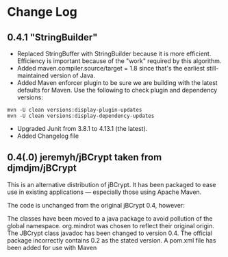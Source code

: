 # Change Log

## 0.4.1 "StringBuilder"
 - Replaced StringBuffer with StringBuilder because it is more efficient.
 Efficiency is important because of the "work" required by this algorithm.
 - Added maven.compiler.source/target = 1.8 since that's the earliest still-maintained version of Java.
 - Added Maven enforcer plugin to be sure we are building with the latest defaults for Maven.
 Use the following to check plugin and dependency versions:
 ```text
mvn -U clean versions:display-plugin-updates
mvn -U clean versions:display-dependency-updates
```
 - Upgraded Junit from 3.8.1 to 4.13.1 (the latest).
 - Added Changelog file

## 0.4(.0) jeremyh/jBCrypt taken from djmdjm/jBCrypt

This is an alternative distribution of jBCrypt. It has been packaged to ease use in existing applications — especially those using Apache Maven.

The code is unchanged from the original jBCrypt 0.4, however:

The classes have been moved to a java package to avoid pollution of the global namespace. org.mindrot was chosen to reflect their original origin.
The JBCrypt class javadoc has been changed to version 0.4. The official package incorrectly contains 0.2 as the stated version.
A pom.xml file has been added for use with Maven